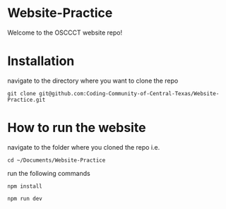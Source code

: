 # Website-Practice

Welcome to the OSCCCT website repo!

# Installation

navigate to the directory where you want to clone the repo

```#bash
git clone git@github.com:Coding-Community-of-Central-Texas/Website-Practice.git
```

# How to run the website

navigate to the folder where you cloned the repo
i.e.

```#bash
cd ~/Documents/Website-Practice
```

run the following commands

```#bash
npm install

npm run dev
```
